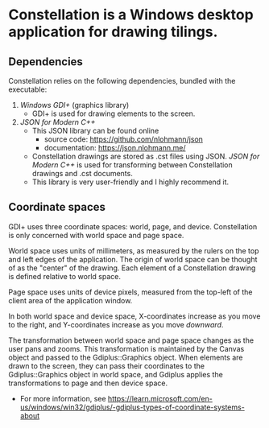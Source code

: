 # Constellation is a Windows desktop application for drawing tilings.

## Dependencies
Constellation relies on the following dependencies, bundled with the executable:

1. *Windows GDI+* (graphics library)
	- GDI+ is used for drawing elements to the screen.
2. *JSON for Modern C++*
	- This JSON library can be found online
		- source code: https://github.com/nlohmann/json
		- documentation: https://json.nlohmann.me/
	- Constellation drawings are stored as .cst files using JSON. *JSON for Modern C++* is used for transforming between Constellation drawings and .cst documents.
	- This library is very user-friendly and I highly recommend it.

## Coordinate spaces
GDI+ uses three coordinate spaces: world, page, and device.
Constellation is only concerned with world space and page space.

World space uses units of millimeters, as measured by the rulers on the top and left edges of the application.
The origin of world space can be thought of as the "center" of the drawing.
Each element of a Constellation drawing is defined relative to world space.

Page space uses units of device pixels, measured from the top-left of the client area of the application window.

In both world space and device space, X-coordinates increase as you move to the right, and Y-coordinates increase as you move *downward*.

The transformation between world space and page space changes as the user pans and zooms.
This transformation is maintained by the Canvas object and passed to the Gdiplus\::Graphics object.
When elements are drawn to the screen, they can pass their coordinates to the Gdiplus\::Graphics object in world space,
and Gdiplus applies the transformations to page and then device space.

- For more information, see https://learn.microsoft.com/en-us/windows/win32/gdiplus/-gdiplus-types-of-coordinate-systems-about
